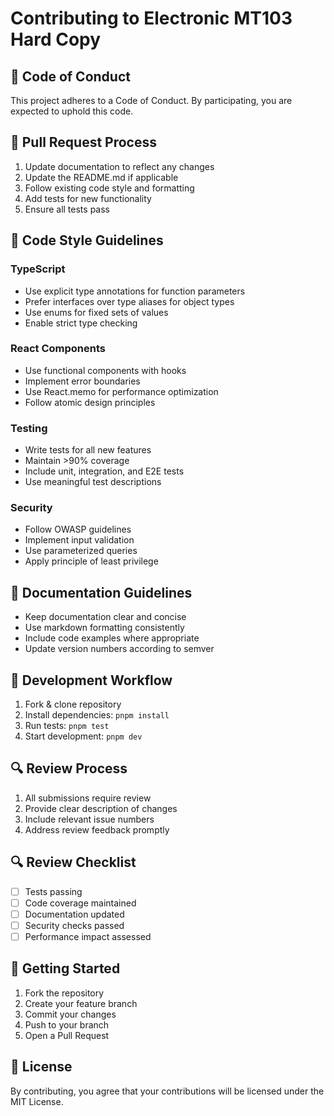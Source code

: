 # Contributing to Electronic MT103 Hard Copy

## 🎯 Code of Conduct

This project adheres to a Code of Conduct. By participating, you are expected to uphold this code.

## 🔄 Pull Request Process

1. Update documentation to reflect any changes
2. Update the README.md if applicable
3. Follow existing code style and formatting
4. Add tests for new functionality
5. Ensure all tests pass

## 📝 Code Style Guidelines

### TypeScript
- Use explicit type annotations for function parameters
- Prefer interfaces over type aliases for object types
- Use enums for fixed sets of values
- Enable strict type checking

### React Components
- Use functional components with hooks
- Implement error boundaries
- Use React.memo for performance optimization
- Follow atomic design principles

### Testing
- Write tests for all new features
- Maintain >90% coverage
- Include unit, integration, and E2E tests
- Use meaningful test descriptions

### Security
- Follow OWASP guidelines
- Implement input validation
- Use parameterized queries
- Apply principle of least privilege

## 📝 Documentation Guidelines

- Keep documentation clear and concise
- Use markdown formatting consistently
- Include code examples where appropriate
- Update version numbers according to semver

## 🚀 Development Workflow
1. Fork & clone repository
2. Install dependencies: `pnpm install`
3. Run tests: `pnpm test`
4. Start development: `pnpm dev`

## 🔍 Review Process

1. All submissions require review
2. Provide clear description of changes
3. Include relevant issue numbers
4. Address review feedback promptly

## 🔍 Review Checklist
- [ ] Tests passing
- [ ] Code coverage maintained
- [ ] Documentation updated
- [ ] Security checks passed
- [ ] Performance impact assessed

## 🚀 Getting Started

1. Fork the repository
2. Create your feature branch
3. Commit your changes
4. Push to your branch
5. Open a Pull Request

## 📜 License

By contributing, you agree that your contributions will be licensed under the MIT License.

